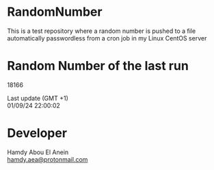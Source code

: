 # RandomNumber    
This is a test repository where a random number is pushed to a file automatically passwordless from a cron job in my Linux CentOS server    
# Random Number of the last run   
18166
      
Last update (GMT +1)    
01/09/24 22:00:02
# Developer    
Hamdy Abou El Anein   
hamdy.aea@protonmail.com
